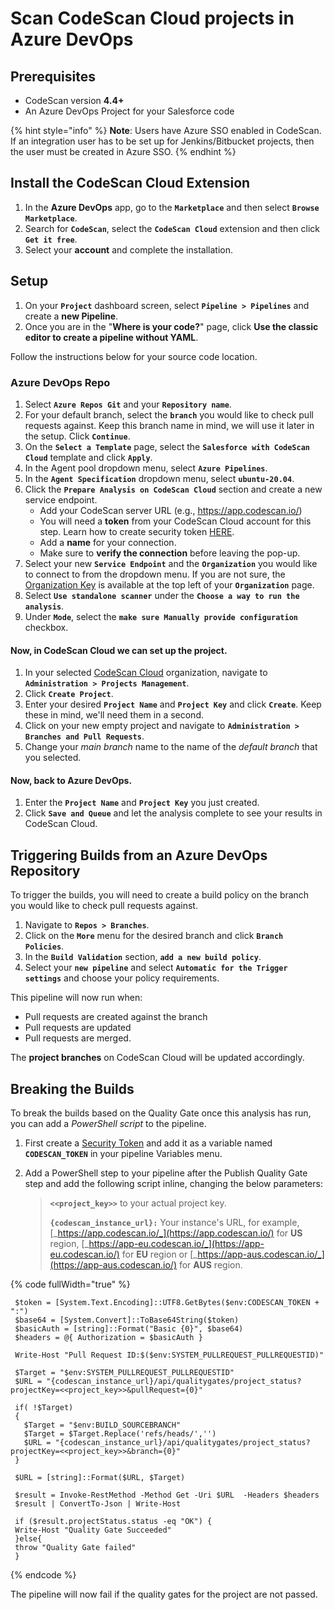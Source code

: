 # Scan CodeScan Cloud projects in Azure DevOps

## Prerequisites <a href="#prerequisites" id="prerequisites"></a>

* CodeScan version **4.4+**
* An Azure DevOps Project for your Salesforce code

{% hint style="info" %}
**Note**: Users have Azure SSO enabled in CodeScan. If an integration user has to be set up for Jenkins/Bitbucket projects, then the user must be created in Azure SSO.
{% endhint %}

## Install the CodeScan Cloud Extension <a href="#install-the-codescan-cloud-extension" id="install-the-codescan-cloud-extension"></a>

1. In the **Azure DevOps** app, go to the **`Marketplace`** and then select **`Browse Marketplace`**.
2. Search for **`CodeScan`**, select the **`CodeScan Cloud`** extension and then click **`Get it free`**.
3. Select your **account** and complete the installation.

## Setup <a href="#setup" id="setup"></a>

1. On your **`Project`** dashboard screen, select **`Pipeline > Pipelines`** and create a **new Pipeline**.
2. Once you are in the "**Where is your code?**" page, click **Use the classic editor to create a pipeline without YAML**.

Follow the instructions below for your source code location.

### Azure DevOps Repo <a href="#azure-devops-repo" id="azure-devops-repo"></a>

1. Select **`Azure Repos Git`** and your **`Repository name`**.
2. For your default branch, select the **`branch`** you would like to check pull requests against. Keep this branch name in mind, we will use it later in the setup. Click **`Continue`**.
3. On the **`Select a Template`** page, select the **`Salesforce with CodeScan Cloud`** template and click **`Apply`**.
4. In the Agent pool dropdown menu, select **`Azure Pipelines`**.
5. In the **`Agent Specification`** dropdown menu, select **`ubuntu-20.04`**.
6. Click the **`Prepare Analysis on CodeScan Cloud`** section and create a new service endpoint.
   * Add your CodeScan server URL (e.g., https://app.codescan.io/)
   * You will need a **token** from your CodeScan Cloud account for this step. Learn how to create security token [HERE](https://knowledgebase.autorabit.com/codescan/docs/generate-a-security-token).
   * Add a **name** for your connection.
   * Make sure to **verify the connection** before leaving the pop-up.
7. Select your new **`Service Endpoint`** and the **`Organization`** you would like to connect to from the dropdown menu. If you are not sure, the [Organization Key](https://knowledgebase.autorabit.com/codescan/docs/finding-your-organization-keys) is available at the top left of your **`Organization`** page.
8. Select **`Use standalone scanner`** under the **`Choose a way to run the analysis`**.
9. Under **`Mode`**, select the **`make sure Manually provide configuration`** checkbox.

#### Now, in CodeScan Cloud we can set up the project. <a href="#now-in-codescan-cloud-we-can-set-up-the-project" id="now-in-codescan-cloud-we-can-set-up-the-project"></a>

1. In your selected [CodeScan Cloud](https://www.codescan.io/products/cloud/) organization, navigate to **`Administration > Projects Management`**.
2. Click **`Create Project`**.
3. Enter your desired **`Project Name`** and **`Project Key`** and click **`Create`**. Keep these in mind, we'll need them in a second.
4. Click on your new empty project and navigate to **`Administration > Branches and Pull Requests`**.
5. Change your _main branch_ name to the name of the _default branch_ that you selected.

#### Now, back to Azure DevOps. <a href="#now-back-to-azure-devops" id="now-back-to-azure-devops"></a>

1. Enter the **`Project Name`** and **`Project Key`** you just created.
2. Click **`Save and Queue`** and let the analysis complete to see your results in CodeScan Cloud.

## Triggering Builds from an Azure DevOps Repository <a href="#triggering-builds-from-an-azure-devops-repository" id="triggering-builds-from-an-azure-devops-repository"></a>

To trigger the builds, you will need to create a build policy on the branch you would like to check pull requests against.

1. Navigate to **`Repos > Branches`**.
2. Click on the **`More`** menu for the desired branch and click **`Branch Policies`**.
3. In the **`Build Validation`** section, **`add a new build policy`**.
4. Select your **`new pipeline`** and select **`Automatic for the Trigger settings`** and choose your policy requirements.

This pipeline will now run when:

* Pull requests are created against the branch
* Pull requests are updated
* Pull requests are merged.

The **project branches** on CodeScan Cloud will be updated accordingly.

## Breaking the Builds <a href="#breaking-the-builds" id="breaking-the-builds"></a>

To break the builds based on the Quality Gate once this analysis has run, you can add a _PowerShell script_ to the pipeline.

1. First create a [Security Token](https://knowledgebase.autorabit.com/codescan/docs/generate-a-security-token) and add it as a variable named **`CODESCAN_TOKEN`** in your pipeline Variables menu.
2.  Add a PowerShell step to your pipeline after the Publish Quality Gate step and add the following script inline, changing the below parameters:

    > **`<<project_key>>`** to your actual project key.
    >
    > **`{codescan_instance_url}:`** Your instance's URL, for example, [_https://app.codescan.io/_](https://app.codescan.io/) for **US** region, [_https://app-eu.codescan.io/_](https://app-eu.codescan.io/) for **EU** region or [_https://app-aus.codescan.io/_](https://app-aus.codescan.io/) for **AUS** region.

{% code fullWidth="true" %}
```
 $token = [System.Text.Encoding]::UTF8.GetBytes($env:CODESCAN_TOKEN + ":")
 $base64 = [System.Convert]::ToBase64String($token)
 $basicAuth = [string]::Format("Basic {0}", $base64)
 $headers = @{ Authorization = $basicAuth }
 
 Write-Host "Pull Request ID:$($env:SYSTEM_PULLREQUEST_PULLREQUESTID)"
 
 $Target = "$env:SYSTEM_PULLREQUEST_PULLREQUESTID"
 $URL = "{codescan_instance_url}/api/qualitygates/project_status?projectKey=<<project_key>>&pullRequest={0}"
 
 if( !$Target)
 {
   $Target = "$env:BUILD_SOURCEBRANCH"
   $Target = $Target.Replace('refs/heads/','')
   $URL = "{codescan_instance_url}/api/qualitygates/project_status?projectKey=<<project_key>>&branch={0}"
 } 
 
 $URL = [string]::Format($URL, $Target)
 
 $result = Invoke-RestMethod -Method Get -Uri $URL  -Headers $headers
 $result | ConvertTo-Json | Write-Host
  
 if ($result.projectStatus.status -eq "OK") {
 Write-Host "Quality Gate Succeeded"
 }else{
 throw "Quality Gate failed"
 }
```
{% endcode %}

The pipeline will now fail if the quality gates for the project are not passed.
